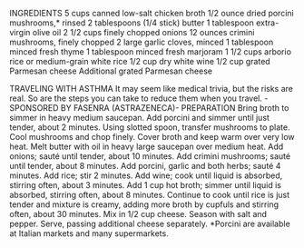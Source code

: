 INGREDIENTS
5 cups canned low-salt chicken broth
1/2 ounce dried porcini mushrooms,* rinsed
2 tablespoons (1/4 stick) butter
1 tablespoon extra-virgin olive oil
2 1/2 cups finely chopped onions
12 ounces crimini mushrooms, finely chopped
2 large garlic cloves, minced
1 tablespoon minced fresh thyme
1 tablespoon minced fresh marjoram
1 1/2 cups arborio rice or medium-grain white rice
1/2 cup dry white wine
1/2 cup grated Parmesan cheese
Additional grated Parmesan cheese
 
TRAVELING WITH ASTHMA
It may seem like medical trivia, but the risks are real. So are the steps you can take to reduce them when you travel.
-SPONSORED BY FASENRA (ASTRAZENECA)-
PREPARATION
Bring broth to simmer in heavy medium saucepan. Add porcini and simmer until just tender, about 2 minutes. Using slotted spoon, transfer mushrooms to plate. Cool mushrooms and chop finely. Cover broth and keep warm over very low heat.
Melt butter with oil in heavy large saucepan over medium heat. Add onions; sauté until tender, about 10 minutes. Add crimini mushrooms; sauté until tender, about 8 minutes. Add porcini, garlic and both herbs; sauté 4 minutes. Add rice; stir 2 minutes. Add wine; cook until liquid is absorbed, stirring often, about 3 minutes. Add 1 cup hot broth; simmer until liquid is absorbed, stirring often, about 8 minutes. Continue to cook until rice is just tender and mixture is creamy, adding more broth by cupfuls and stirring often, about 30 minutes. Mix in 1/2 cup cheese. Season with salt and pepper. Serve, passing additional cheese separately.
*Porcini are available at Italian markets and many supermarkets.
